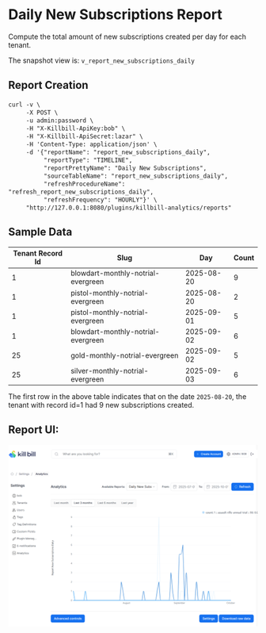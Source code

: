 # Daily New Subscriptions Report

Compute the total amount of new subscriptions created per day for each tenant.

The snapshot view is: `v_report_new_subscriptions_daily`

## Report Creation

```
curl -v \
     -X POST \
     -u admin:password \
     -H "X-Killbill-ApiKey:bob" \
     -H "X-Killbill-ApiSecret:lazar" \
     -H 'Content-Type: application/json' \
     -d '{"reportName": "report_new_subscriptions_daily",
          "reportType": "TIMELINE",
          "reportPrettyName": "Daily New Subscriptions",
          "sourceTableName": "report_new_subscriptions_daily",
          "refreshProcedureName": "refresh_report_new_subscriptions_daily",
          "refreshFrequency": "HOURLY"}' \
     "http://127.0.0.1:8080/plugins/killbill-analytics/reports"
```


## Sample Data

| Tenant Record Id | Slug                               | Day        | Count |
|------------------|------------------------------------|------------|-------|
| 1                | blowdart-monthly-notrial-evergreen | 2025-08-20 | 9     |
| 1                | pistol-monthly-notrial-evergreen   | 2025-08-20 | 2     |
| 1                | pistol-monthly-notrial-evergreen   | 2025-09-01 | 5     |
| 1                | blowdart-monthly-notrial-evergreen | 2025-09-02 | 6     |
| 25               | gold-monthly-notrial-evergreen     | 2025-09-02 | 5     |
| 25               | silver-monthly-notrial-evergreen   | 2025-09-03 | 6     |


The first row in the above table indicates that on the date `2025-08-20`, the tenant with record id=1 had 9 new subscriptions created.


## Report UI:


![daily-new-subscriptions.png](daily-new-subscriptions.png)
